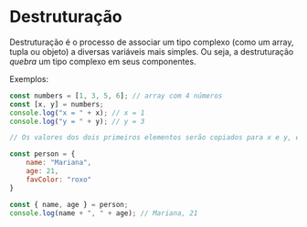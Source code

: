 # Destruturação

Destruturação é o processo de associar um tipo complexo (como um array, tupla ou objeto) a diversas variáveis mais simples. Ou seja, a destruturação *quebra* um tipo complexo em seus componentes.

Exemplos:
```js
const numbers = [1, 3, 5, 6]; // array com 4 números
const [x, y] = numbers;
console.log("x = " + x); // x = 1
console.log("y = " + y); // y = 3

// Os valores dos dois primeiros elementos serão copiados para x e y, em respectiva ordem.
```

```js
const person = {
	name: "Mariana",
	age: 21,
	favColor: "roxo"
}

const { name, age } = person;
console.log(name + ", " + age); // Mariana, 21
```